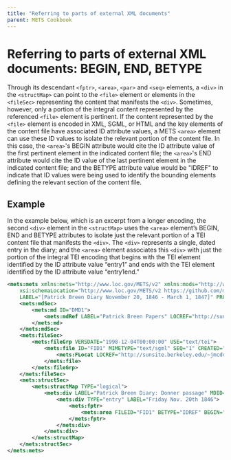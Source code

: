 ```yaml
---
title: "Referring to parts of external XML documents"
parent: METS Cookbook
---
```

# Referring to parts of external XML documents: BEGIN, END, BETYPE

Through its descendant `<fptr>`, `<area>`, `<par>` and `<seq>` elements, a `<div>` in the `<structMap>` can point to the `<file>` element or elements in the `<fileSec>` representing the content that manifests the `<div>`. Sometimes, however, only a portion of the integral content represented by the referenced `<file>` element is pertinent. If the content represented by the `<file>` element is encoded in XML, SGML, or HTML and the key elements of the content file have associated ID attribute values, a METS `<area>` element can use these ID values to isolate the relevant portion of the content file. In this case, the `<area>`'s BEGIN attribute would cite the ID attribute value of the first pertinent element in the indicated content file; the `<area>`'s END attribute would cite the ID value of the last pertinent element in the indicated content file; and the BETYPE attribute value would be "IDREF" to indicate that ID values were being used to identify the bounding elements defining the relevant section of the content file.
## Example

In the example below, which is an excerpt from a longer encoding, the second `<div>` element in the `<structMap>` uses the `<area>` element’s BEGIN, END and BETYPE attributes to isolate just the relevant portion of a TEI content file that manifests the `<div>`. The `<div>` represents a single, dated entry in the diary; and the `<area>` element associates this `<div>` with just the portion of the integral TEI encoding that begins with the TEI element identified by the ID attribute value “entry1” and ends with the TEI element identified by the ID attribute value “entry1end.”

```xml
<mets:mets xmlns:mets="http://www.loc.gov/METS/v2" xmlns:mods="http://www.loc.gov/mods/" xmlns:xlink="http://www.w3.org/1999/xlink" xmlns:xsi="http://www.w3.org/2001/XMLSchema-instance"
    xsi:schemaLocation="http://www.loc.gov/METS/v2 https://github.com/mets/METS-schema/raw/mets2/v2/mets.xsd" OBJID="ark:/13030/kt9s2010hz" TYPE="text"
    LABEL="[Patrick Breen Diary November 20, 1846 - March 1, 1847]" PROFILE="http://www.loc.gov/mets/profiles/00000005.xml">
    <mets:mdSec>
        <mets:md ID="DMD1">
            <mets:mdRef LABEL="Patrick Breen Papers" LOCREF="http://sunsite2.berkeley.edu/cgi-bin/oac/calher/breenpapers" LOCTYPE="URL" MDTYPE="EAD"/>
        </mets:md>
    </mets:mdSec>
    <mets:fileSec>
        <mets:fileGrp VERSDATE="1998-12-04T00:00:00" USE="text/tei">
            <mets:file ID="FID1" MIMETYPE="text/sgml" SEQ="1" CREATED="1998-12-04T00:00:00" GROUPID="GID1">
                <mets:FLocat LOCREF="http://sunsite.berkeley.edu/~jmcdonou/BREEN/sgml/breen2.sgm" LOCTYPE="URL"/>
            </mets:file>
        </mets:fileGrp>
    </mets:fileSec>
    <mets:structSec>
        <mets:structMap TYPE="logical">
            <mets:div LABEL="Patrick Breen Diary: Donner passage" MDID="DMD1">
                <mets:div TYPE="entry" LABEL="Friday Nov. 20th 1846">
                    <mets:fptr>
                        <mets:area FILEID="FID1" BETYPE="IDREF" BEGIN="entry1" END="entry1end"/>
                    </mets:fptr>
                </mets:div>
            </mets:div>
        </mets:structMap>
    </mets:structSec>
</mets:mets>
```
